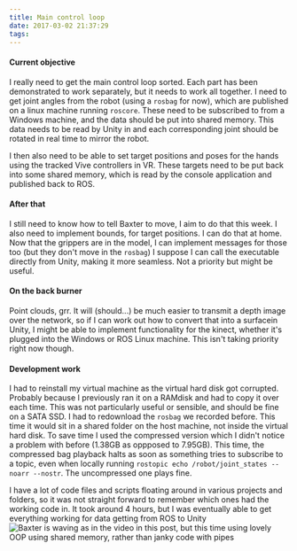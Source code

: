 ```yaml
---
title: Main control loop
date: 2017-03-02 21:37:29
tags:
---
```

#### Current objective
I really need to get the main control loop sorted. Each part has been demonstrated to work separately, but it needs to work all together.
I need to get joint angles from the robot (using a `rosbag` for now), which are published on a linux machine running `roscore`.
These need to be subscribed to from a Windows machine, and the data should be put into shared memory.
This data needs to be read by Unity in and each corresponding joint should be rotated in real time to mirror the robot.

I then also need to be able to set target positions and poses for the hands using the tracked Vive controllers in VR.
These targets need to be put back into some shared memory, which is read by the console application and published back to ROS.

#### After that
I still need to know how to tell Baxter to move, I aim to do that this week.
I also need to implement bounds, for target positions. I can do that at home.
Now that the grippers are in the model, I can implement messages for those too (but they don't move in the `rosbag`)
I suppose I can call the executable directly from Unity, making it more seamless. Not a priority but might be useful.

#### On the back burner
Point clouds, grr.
It will (should...) be much easier to transmit a depth image over the network, so if I can work out how to convert that into a surfacein Unity, I might be able to implement functionality for the kinect, whether it's plugged into the Windows or ROS Linux machine.
This isn't taking priority right now though.

#### Development work
I had to reinstall my virtual machine as the virtual hard disk got corrupted. Probably because I previously ran it on a RAMdisk and had to copy it over each time.
This was not particularly useful or sensible, and should be fine on a SATA SSD.
I had to redownload the `rosbag` we recorded before. This time it would sit in a shared folder on the host machine, not inside the virtual hard disk.
To save time I used the compressed version which I didn't notice a problem with before (1.38GB as oppposed to 7.95GB).
This time, the compressed bag playback halts as soon as something tries to subscribe to a topic, even when locally running `rostopic echo /robot/joint_states --noarr --nostr`.
The uncompressed one plays fine.

I have a lot of code files and scripts floating around in various projects and folders, so it was not straight forward to remember which ones had the working code in.
It took around 4 hours, but I was eventually able to get everything working for data getting from ROS to Unity
![Baxter is waving as in the video in <a href=/Robotic-Telepresence/2016/11/28/Rosbag-communication>this post</a>, but this time using lovely OOP using shared memory, rather than janky code with pipes](/Robotic-Telepresence/2017/03/02/Main-control-loop/Waving.png)
